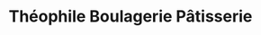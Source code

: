 ---
title: "Théophile Boulagerie Pâtisserie"
url: /meistratzheim/theophile-boulagerie-patisserie/
shop: boulangerie
---